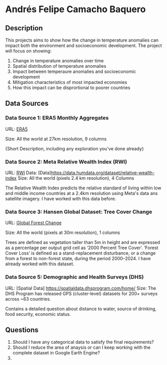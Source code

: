 # Andrés Felipe Camacho Baquero

## Description

This projects aims to show how the change in temperature anomalies can impact both the environment and socioeconomic development. The project will focus on showing:
1. Change in temperature anomalies over time
2. Spatial distribution of temperature anomalies
3. Impact between temperaure anomalies and socioeconomic development
4. Mitigation characteristics of most impacted economies
5. How this impact can be disprortional to poorer countries 


## Data Sources


### Data Source 1: ERA5 Monthly Aggregates

URL: [ERA5](https://developers.google.com/earth-engine/datasets/catalog/ECMWF_ERA5_MONTHLY)

Size: All the world at 27km resolution, 9 columns

{Short Description, including any exploration you've done already}

### Data Source 2: Meta Relative Wealth Index (RWI)

URL: [RWI](https://dataforgood.facebook.com/dfg/docs/tutorial-calculating-population-weighted-relative-wealth-index)
Data: [Data]https://data.humdata.org/dataset/relative-wealth-index
Size: All the world (pixels 2.4 km resolution), 4 Columns

The Relative Wealth Index predicts the relative standard of living within low and middle income countries at a 2.4km resolution using Meta's data ans satellite imagery. I have worked with this data before.

### Data Source 3: Hansen Global Dataset: Tree Cover Change

URL: [Global Forest Change](https://glad.earthengine.app/view/global-forest-change#bl=off;old=off;dl=1;lon=20;lat=10;zoom=3;)

Size: All the world (pixels at 30m resolution), 1 columns

Trees are defined as vegetation taller than 5m in height and are expressed as a percentage per output grid cell as ‘2000 Percent Tree Cover’. ‘Forest Cover Loss’ is defined as a stand-replacement disturbance, or a change from a forest to non-forest state, during the period 2000–2024. I have already worked with this dataset.

### Data Source 5: Demographic and Health Surveys (DHS) 

URL: [Spatial Data] https://spatialdata.dhsprogram.com/home/
Size: The DHS Program has released GPS (cluster‐level) datasets for 200+ surveys across ~63 countries.

Contains a detailed question about distance to water, source of drinking, food security, economic status.

## Questions


1. Should I have any categorical data to satisfy the final requirements?
2. Should I reduce the area of anaysis or can I keep working with the complete dataset in Google Earth Engine?
3. 